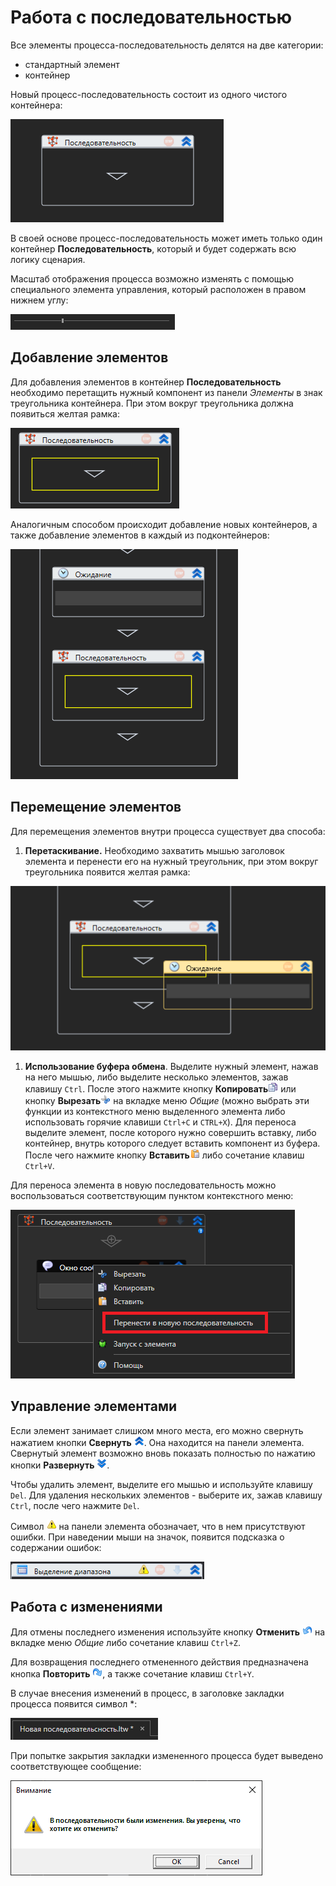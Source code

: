 # Работа с последовательностью

Все элементы процесса-последовательность делятся на две категории:

* стандартный элемент
* контейнер

Новый процесс-последовательность состоит из одного чистого контейнера:

![](../resources/process/0-174.png)

В своей основе процесс-последовательность может иметь только один контейнер **Последовательность**, который и будет содержать всю логику сценария.

Масштаб отображения процесса возможно изменять с помощью специального элемента управления, который расположен в правом нижнем углу:

![](../resources/process/13.png)

## Добавление элементов

Для добавления элементов в контейнер **Последовательность** необходимо перетащить нужный компонент из панели _Элементы_ в знак треугольника контейнера. При этом вокруг треугольника должна появиться желтая рамка:

![](../resources/process/1-132.png)

Аналогичным способом происходит добавление новых контейнеров, а также добавление элементов в каждый из подконтейнеров:

![](../resources/process/2-13.png)

## Перемещение элементов

Для перемещения элементов внутри процесса существует два способа:

1. **Перетаскивание.** Необходимо захватить мышью заголовок элемента и перенести его на нужный треугольник, при этом вокруг треугольника появится желтая рамка:

![](../resources/process/3-5.png)

1. **Использование буфера обмена**. Выделите нужный элемент, нажав на него мышью, либо выделите несколько элементов, зажав клавишу `Ctrl`. После этого нажмите кнопку **Копировать**![](../resources/process/4-6.png) или кнопку **Вырезать**![](../resources/process/5-2.png) на вкладке меню _Общие_ (можно выбрать эти функции из контекстного меню выделенного элемента либо использовать горячие клавиши `Ctrl+C` и `CTRL+X`). Для переноса выделите элемент, после которого нужно совершить вставку, либо контейнер, внутрь которого следует вставить компонент из буфера. После чего нажмите кнопку **Вставить**![](../resources/process/6-3.png) либо сочетание клавиш `Ctrl+V`.

Для переноса элемента в новую последовательность можно воспользоваться соответствующим пунктом контекстного меню:

![](../resources/process/image-568.png)

## Управление элементами

Если элемент занимает слишком много места, его можно свернуть нажатием кнопки **Свернуть** ![](../resources/process/11-3.png). Она находится на панели элемента. Свернутый элемент возможно вновь показать полностью по нажатию кнопки **Развернуть** ![](../resources/process/12-2-1.png).

Чтобы удалить элемент, выделите его мышью и используйте клавишу `Del`. Для удаления нескольких элементов - выберите их, зажав клавишу `Ctrl`, после чего нажмите `Del`.

Символ ![](../resources/process/error.png) на панели элемента обозначает, что в нем присутствуют ошибки. При наведении мыши на значок, появится подсказка о содержании ошибок:

![](../resources/process/001-21.png)

## Работа с изменениями

Для отмены последнего изменения используйте кнопку **Отменить** ![](../resources/process/7-3.png) на вкладке меню _Общие_ либо сочетание клавиш `Ctrl+Z`.

Для возвращения последнего отмененного действия предназначена кнопка **Повторить** ![](../resources/process/8-1.png), а также сочетание клавиш `Ctrl+Y`.

В случае внесения изменений в процесс, в заголовке закладки процесса появится символ \*:

![](../resources/process/9-1.png)

При попытке закрытия закладки измененного процесса будет выведено соответствующее сообщение:

![](../resources/process/10-3.png)
